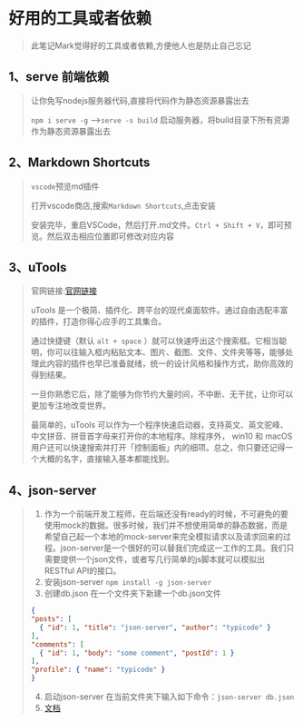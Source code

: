 # 好用的工具或者依赖

> 此笔记Mark觉得好的工具或者依赖,方便他人也是防止自己忘记

## 1、serve 前端依赖

> 让你免写nodejs服务器代码,直接将代码作为静态资源暴露出去
>
> `npm i serve -g` -->`serve -s build` 启动服务器，将build目录下所有资源作为静态资源暴露出去

## 2、Markdown Shortcuts

>`vscode`预览md插件
>
>打开vscode商店,搜索`Markdown Shortcuts`,点击安装
>
>安装完毕，重启VSCode，然后打开.md文件。`Ctrl + Shift + V`，即可预览。然后双击相应位置即可修改对应内容

## 3、uTools 

> 官网链接:[官网链接](https://u.tools/)
>
> uTools 是一个极简、插件化、跨平台的现代桌面软件。通过自由选配丰富的插件，打造你得心应手的工具集合。
>
> 通过快捷键（默认 `alt + space` ）就可以快速呼出这个搜索框。它相当聪明，你可以往输入框内粘贴文本、图片、截图、文件、文件夹等等，能够处理此内容的插件也早已准备就绪，统一的设计风格和操作方式，助你高效的得到结果。
>
> 一旦你熟悉它后，除了能够为你节约大量时间，不中断、无干扰，让你可以更加专注地改变世界。
>
> 最简单的，uTools 可以作为一个程序快速启动器，支持英文、英文驼峰、中文拼音、拼音首字母来打开你的本地程序。除程序外， win10 和 macOS 用户还可以快速搜索并打开「控制面板」内的细项。总之，你只要还记得一个大概的名字，直接输入基本都能找到。

## 4、json-server

>1. 作为一个前端开发工程师，在后端还没有ready的时候，不可避免的要使用mock的数据。很多时候，我们并不想使用简单的静态数据，而是希望自己起一个本地的mock-server来完全模拟请求以及请求回来的过程。json-server是一个很好的可以替我们完成这一工作的工具。我们只需要提供一个json文件，或者写几行简单的js脚本就可以模拟出RESTful API的接口。
>2. 安装json-server
>    `npm install -g json-server`
>3. 创建db.json
>    在一个文件夹下新建一个db.json文件
>
>```json
>{
> "posts": [
>   { "id": 1, "title": "json-server", "author": "typicode" }
> ],
> "comments": [
>   { "id": 1, "body": "some comment", "postId": 1 }
> ],
> "profile": { "name": "typicode" }
>}
>```
>
>4. 启动json-server
>    在当前文件夹下输入如下命令：`json-server db.json`
>5. [文档](https://github.com/typicode/json-server)

